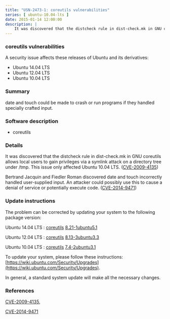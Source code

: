 ```yaml
---
title: "USN-2473-1: coreutils vulnerabilities"
series: [ ubuntu-10.04-lts ]
date: 2015-01-14 12:00:00
description: |
    It was discovered that the distcheck rule in dist-check.mk in GNU coreutils allows local users to gain privileges via a symlink attack on a directory tree under /tmp. This issue only affected Ubuntu 10.04 LTS. ([CVE-2009-4135](http://people.ubuntu.com/~ubuntu-security/cve/CVE-2009-4135))
--- 
```

 
### coreutils vulnerabilities

A security issue affects these releases of Ubuntu and its derivatives:

* Ubuntu 14.04 LTS
* Ubuntu 12.04 LTS
* Ubuntu 10.04 LTS

### Summary

date and touch could be made to crash or run programs if they handled specially crafted input.

### Software description

* coreutils 

### Details

It was discovered that the distcheck rule in dist-check.mk in GNU coreutils allows local users to gain privileges via a symlink attack on a directory tree under /tmp. This issue only affected Ubuntu 10.04 LTS. ([CVE-2009-4135](http://people.ubuntu.com/~ubuntu-security/cve/CVE-2009-4135))

Bertrand Jacquin and Fiedler Roman discovered date and touch incorrectly handled user-supplied input. An attacker could possibly use this to cause a denial of service or potentially execute code. ([CVE-2014-9471](http://people.ubuntu.com/~ubuntu-security/cve/CVE-2014-9471)) 

### Update instructions

The problem can be corrected by updating your system to the following package version:

Ubuntu 14.04 LTS
 : [coreutils](https://launchpad.net/ubuntu/+source/coreutils) <span> [8.21-1ubuntu5.1](https://launchpad.net/ubuntu/+source/coreutils/8.21-1ubuntu5.1) </span> 

Ubuntu 12.04 LTS
 : [coreutils](https://launchpad.net/ubuntu/+source/coreutils) <span> [8.13-3ubuntu3.3](https://launchpad.net/ubuntu/+source/coreutils/8.13-3ubuntu3.3) </span> 

Ubuntu 10.04 LTS
 : [coreutils](https://launchpad.net/ubuntu/+source/coreutils) <span> [7.4-2ubuntu3.1](https://launchpad.net/ubuntu/+source/coreutils/7.4-2ubuntu3.1) </span> 

To update your system, please follow these instructions: [https://wiki.ubuntu.com/Security/Upgrades](https://wiki.ubuntu.com/Security/Upgrades).

In general, a standard system update will make all the necessary changes. 

### References

 [CVE-2009-4135](http://people.ubuntu.com/~ubuntu-security/cve/CVE-2009-4135), 

 [CVE-2014-9471](http://people.ubuntu.com/~ubuntu-security/cve/CVE-2014-9471)
 
